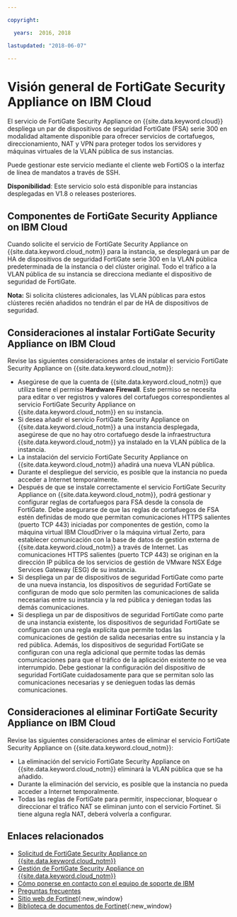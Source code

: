 ```yaml
---

copyright:

  years:  2016, 2018

lastupdated: "2018-06-07"

---
```


# Visión general de FortiGate Security Appliance on IBM Cloud

El servicio de FortiGate Security Appliance on {{site.data.keyword.cloud}} despliega un par de dispositivos de seguridad FortiGate (FSA) serie 300 en modalidad altamente disponible para ofrecer servicios de cortafuegos, direccionamiento, NAT y VPN para proteger todos los servidores y máquinas virtuales de la VLAN pública de sus instancias.

Puede gestionar este servicio mediante el cliente web FortiOS o la interfaz de línea de mandatos a través de SSH.

**Disponibilidad**: Este servicio solo está disponible para instancias desplegadas en V1.8 o releases posteriores.

## Componentes de FortiGate Security Appliance on IBM Cloud

Cuando solicite el servicio de FortiGate Security Appliance on {{site.data.keyword.cloud_notm}} para la instancia, se desplegará un par de HA de dispositivos de seguridad FortiGate serie 300 en la VLAN pública predeterminada de la instancia o del clúster original. Todo el tráfico a la VLAN pública de su instancia se direcciona mediante el dispositivo de seguridad de FortiGate.

**Nota:** Si solicita clústeres adicionales, las VLAN públicas para estos clústeres recién añadidos no tendrán el par de HA de dispositivos de seguridad.

## Consideraciones al instalar FortiGate Security Appliance on IBM Cloud

Revise las siguientes consideraciones antes de instalar el servicio FortiGate Security Appliance on {{site.data.keyword.cloud_notm}}:
* Asegúrese de que la cuenta de {{site.data.keyword.cloud_notm}} que utiliza tiene el permiso **Hardware Firewall**. Este permiso se necesita para editar o ver registros y valores del cortafuegos correspondientes al servicio FortiGate Security Appliance on {{site.data.keyword.cloud_notm}} en su instancia.
* Si desea añadir el servicio FortiGate Security Appliance on {{site.data.keyword.cloud_notm}} a una instancia desplegada, asegúrese de que no hay otro cortafuego desde la infraestructura {{site.data.keyword.cloud_notm}} ya instalado en la VLAN pública de la instancia.
* La instalación del servicio FortiGate Security Appliance on {{site.data.keyword.cloud_notm}} añadirá una nueva VLAN pública.
* Durante el despliegue del servicio, es posible que la instancia no pueda acceder a Internet temporalmente.
* Después de que se instale correctamente el servicio FortiGate Security Appliance on {{site.data.keyword.cloud_notm}}, podrá gestionar y configurar reglas de cortafuegos para FSA desde la consola de FortiGate. Debe asegurarse de que las reglas de cortafuegos de FSA estén definidas de modo que permitan comunicaciones HTTPS salientes (puerto TCP 443) iniciadas por componentes de gestión, como la máquina virtual IBM CloudDriver o la máquina virtual Zerto, para establecer comunicación con la base de datos de gestión externa de {{site.data.keyword.cloud_notm}} a través de Internet. Las comunicaciones HTTPS salientes (puerto TCP 443) se originan en la dirección IP pública de los servicios de gestión de VMware NSX Edge Services Gateway (ESG) de su instancia.
* Si despliega un par de dispositivos de seguridad FortiGate como parte de una nueva instancia, los dispositivos de seguridad FortiGate se configuran de modo que solo permiten las comunicaciones de salida necesarias entre su instancia y la red pública y deniegan todas las demás comunicaciones.
* Si despliega un par de dispositivos de seguridad FortiGate como parte de una instancia existente, los dispositivos de seguridad FortiGate se configuran con una regla explícita que permite todas las comunicaciones de gestión de salida necesarias entre su instancia y la red pública. Además, los dispositivos de seguridad FortiGate se configuran con una regla adicional que permite todas las demás comunicaciones para que el tráfico de la aplicación existente no se vea interrumpido. Debe gestionar la configuración del dispositivo de seguridad FortiGate cuidadosamente para que se permitan solo las comunicaciones necesarias y se denieguen todas las demás comunicaciones.

## Consideraciones al eliminar FortiGate Security Appliance on IBM Cloud

Revise las siguientes consideraciones antes de eliminar el servicio FortiGate Security Appliance on {{site.data.keyword.cloud_notm}}:
* La eliminación del servicio FortiGate Security Appliance on {{site.data.keyword.cloud_notm}} eliminará la VLAN pública que se ha añadido.
* Durante la eliminación del servicio, es posible que la instancia no pueda acceder a Internet temporalmente.
* Todas las reglas de FortiGate para permitir, inspeccionar, bloquear o direccionar el tráfico NAT se eliminan junto con el servicio Fortinet. Si tiene alguna regla NAT, deberá volverla a configurar.

## Enlaces relacionados

* [Solicitud de FortiGate Security Appliance on {{site.data.keyword.cloud_notm}}](fsa_ordering.html)
* [Gestión de FortiGate Security Appliance on {{site.data.keyword.cloud_notm}}](managingfsa.html)
* [Cómo ponerse en contacto con el equipo de soporte de IBM](../vmonic/trbl_support.html)
* [Preguntas frecuentes](../vmonic/faq.html)
* [Sitio web de Fortinet](https://www.fortinet.com/){:new_window}
* [Biblioteca de documentos de Fortinet](http://docs.fortinet.com/fortigate/admin-guides){:new_window}
